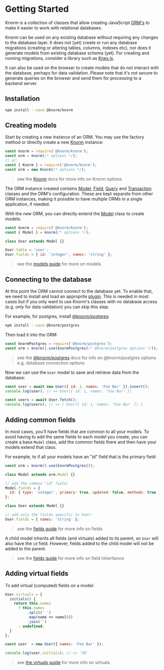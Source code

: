 # Getting Started

Knorm is a collection of classes that allow creating JavaScript
[ORM's](https://en.wikipedia.org/wiki/Object-relational_mapping) to make it
easier to work with relational databases.

Knorm can be used on any existing database without requiring any changes to the
database layer. It does not (yet) create or run any database migrations
(creating or altering tables, columns, indexes etc), nor does it generate models
from existing database schema (yet). For creating and running migrations,
consider a library such as [Knex.js](http://knexjs.org).

It can also be used on the browser to create models that do not interact with
the  database, perhaps for data validation. Please note that it's not secure to
generate queries on the browser and send them for processing to a backend
server.

## Installation

```bash
npm install --save @knorm/knorm
```

## Creating models

Start by creating a new instance of an ORM. You may use the factory method or
directly create a new [Knorm](/api.md#knorm) instance:

```js
const knorm = require('@knorm/knorm');
const orm = knorm(/* options */);
// or:
const { Knorm } = require('@knorm/knorm');
const orm = new Knorm(/* options */);
```

> see the [Knorm](/api.md#knorm) docs for more info on Knorm options

The ORM instance created contains [Model](/api.md#model),
[Field](/api.md#field), [Query](/api.md#query) and
[Transaction](/api.md#transaction) classes and the ORM's
configuration. These are kept separate from other ORM instances, making it
possible to have multiple ORMs in a single application, if needed.

With the new ORM, you can directly extend the [Model](/api.md#model) class
to create models:

```js
const knorm = require('@knorm/knorm');
const { Model } = knorm(/* options */);

class User extends Model {}

User.table = 'user';
User.fields = { id: 'integer', names: 'string' };
```

> see the [models guide](/guides/models.md#models) for more on models

## Connecting to the database

At this point the ORM cannot connect to the database yet. To enable that, we
need to install and load an approprite
[plugin](/guides/plugins.md#available-plugins).  This is needed in most cases
but if you only want to use Knorm's classes with no database access (e.g. only
for data validation) you can skip this step.

For example, for postgres, install
[@knorm/postgres](https://github.com/knorm/postgres):

```bash
npm install --save @knorm/postgres
```

Then load it into the ORM:

```js
const knormPostgres = require('@knorm/postgres');
const orm = knorm().use(knormPostgres(/* @knorm/postgres options */));
```

> see the [@knorm/postgres](https://github.com/knorm/postgres) docs
> for info on @knorm/postgres options e.g. database connection options

Now we can use the `User` model to save and retrieve data from the database:

```js
const user = await new User({ id: 1, names: 'Foo Bar' }).insert();
console.log(user); // => User({ id: 1, names: 'Foo Bar' })

const users = await User.fetch();
console.log(users); // => [ User({ id: 1, names: 'Foo Bar' }) ]
```

## Adding common fields

In most cases, you'll have fields that are common to all your models. To avoid
having to add the same fields to each model you create, you can create a base
`Model` class, add the common fields there and then have your models extend that
class.

For example, to if all your models have an "id" field that is the primary field:

```js
const orm = knorm().use(knormPostgres());

class Model extends orm.Model {}

// add the common "id" field:
Model.fields = {
  id: { type: 'integer', primary: true, updated: false, methods: true }
};

class User extends Model {}

// add only the fields specific to User:
User.fields = { names: 'string' };
```

> see the [fields guide](/guides/fields.md#fields) for more info on fields

A child model inherits all fields (and virtuals) added to its parent, so `User`
will also have the `id` field. However, fields added to the child model will not
be added to the parent.

> see the [fields guide](/guides/fields.md#field-inheritance) for more info on
> field inheritance

## Adding virtual fields

To add virtual (computed) fields on a model:

```js
User.virtuals = {
  initials() {
    return this.names
      ? this.names
          .split(' ')
          .map(name => name[0])
          .join('')
      : undefined;
  }
};

const user  = new User({ names: 'Foo Bar' });

console.log(user.initials); // => 'FB'
```

> see [the virtuals guide](/guides/virtuals.md#virtuals) for more info on
> virtuals
